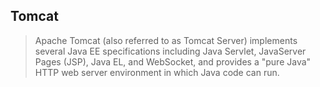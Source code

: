 ## Tomcat

> Apache Tomcat (also referred to as Tomcat Server) implements several Java EE specifications including Java Servlet, JavaServer Pages (JSP), Java EL, and WebSocket, and provides a "pure Java" HTTP web server environment in which Java code can run.

